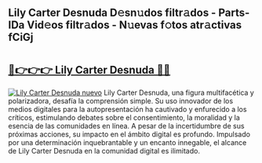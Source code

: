 ## Lily Carter Desnuda D𝚎sn𝚞dos filtr𝚊dos - Parts-IDa Vid𝚎os filtr𝚊dos - N𝚞evas f𝚘tos atr𝚊ctivas fCiGj

# <h2><a href="http://mb3pezw.tromn.icu/?c=Lily+Carter+Desnuda">🔗👉👉👉 Lily Carter Desnuda 🔗🔗</a></h2>

[![Lily Carter Desnuda nuevo](https://i.imgur.com/pEAQMta.gif)](http://mb3pezw.tromn.icu/?c=Lily+Carter+Desnuda)
Lily Carter Desnuda, una figura multifacética y polarizadora, desafía la comprensión simple. Su uso innovador de los medios digitales para la autopresentación ha cautivado y enfurecido a los críticos, estimulando debates sobre el consentimiento, la moralidad y la esencia de las comunidades en línea. A pesar de la incertidumbre de sus próximas acciones, su impacto en el ámbito digital es profundo. Impulsado por una determinación inquebrantable y un encanto innegable, el alcance de Lily Carter Desnuda en la comunidad digital es ilimitado.
